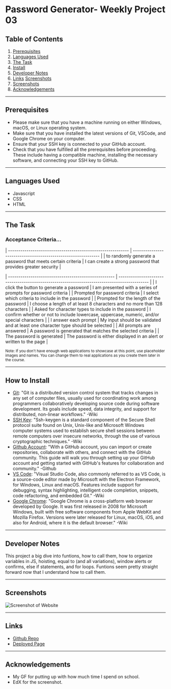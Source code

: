 <!-- Week Three Homework Readme Readme -->

# Password Generator- Weekly Project 03

## Table of Contents

1. [Prerequisites](#prerequisites)
2. [Languages Used](#languages-used)
3. [The Task](#the-task)
4. [Install](#how-to-install)
5. [Developer Notes](#developer-notes)
6. [Links](#links) [Screenshots](#screenshots)
7. [Screenshots](#screenshots)
8. [Acknowledgements](#acknowledgements)

---

## Prerequisites

- Please make sure that you have a machine running on either Windows, macOS, or Linux operating system.
- Make sure that you have installed the latest versions of Git, VSCode, and Google Chrome on your computer.
- Ensure that your SSH key is connected to your GitHub account.
- Check that you have fulfilled all the prerequisites before proceeding. These include having a compatible machine, installing the necessary software, and connecting your SSH key to GitHub.

---

## Languages Used

- Javascript
- CSS
- HTML

---

## The Task

### **Acceptance Criteria...**

| ----------------------------------------------------------- | ------------------------------------------------------------- |
| to randomly generate a password that meets certain criteria | I can create a strong password that provides greater security |

| ---------------------------------------------------- | -------------------------------------------------------------------------------------------- |
| I click the button to generate a password | I am presented with a series of prompts for password criteria |
| Prompted for password criteria | I select which criteria to include in the password |
| Prompted for the length of the password | I choose a length of at least 8 characters and no more than 128 characters |
| Asked for character types to include in the password | I confirm whether or not to include lowercase, uppercase, numeric, and/or special characters |
| I answer each prompt | My input should be validated and at least one character type should be selected |
| All prompts are answered | A password is generated that matches the selected criteria |
| The password is generated | The password is either displayed in an alert or written to the page |

<small>Note: If you don't have enough web applications to showcase at this point, use placeholder images and names. You can change them to real applications as you create them later in the course.</small>

---

## How to Install

- [Git](https://github.com/git-guides/install-git): "Git is a distributed version control system that tracks changes in any set of computer files, usually used for coordinating work among programmers collaboratively developing source code during software development. Its goals include speed, data integrity, and support for distributed, non-linear workflows." -Wiki
- [SSH Key](https://docs.github.com/en/authentication/connecting-to-github-with-ssh/adding-a-new-ssh-key-to-your-github-account): "Ssh-keygen is a standard component of the Secure Shell protocol suite found on Unix, Unix-like and Microsoft Windows computer systems used to establish secure shell sessions between remote computers over insecure networks, through the use of various cryptographic techniques." -Wiki
- [Github Account](https://docs.github.com/en/get-started/onboarding/getting-started-with-your-github-account): "With a GitHub account, you can import or create repositories, collaborate with others, and connect with the GitHub community. This guide will walk you through setting up your GitHub account and getting started with GitHub's features for collaboration and community." -Github
- [VS Code](https://code.visualstudio.com/docs/setup/setup-overview): "Visual Studio Code, also commonly referred to as VS Code, is a source-code editor made by Microsoft with the Electron Framework, for Windows, Linux and macOS. Features include support for debugging, syntax highlighting, intelligent code completion, snippets, code refactoring, and embedded Git." -Wiki
- [Google Chrome](https://support.google.com/chrome/answer/95346?hl=en&co=GENIE.Platform%3DDesktop): "Google Chrome is a cross-platform web browser developed by Google. It was first released in 2008 for Microsoft Windows, built with free software components from Apple WebKit and Mozilla Firefox. Versions were later released for Linux, macOS, iOS, and also for Android, where it is the default browser." -Wiki

---

## Developer Notes

This project a big dive into funtions, how to call them, how to organize variables in JS, hoisting, equal to (and all variations), window alerts or confirms, else if statements, and for loops. Funtions seem pretty straight forward now that I understand how to call them.

---

## Screenshots

![Screenshot of Website](./assets/screenshot.png)

---

## Links

- [Github Repo](https://github.com/Peterksharma/Password-generator)
- [Deployed Page](https://peterksharma.github.io/Password-generator/)

---

## Acknowledgements

- My GF for putting up with how much time I spend on school.
- EdX for the screenshot.

